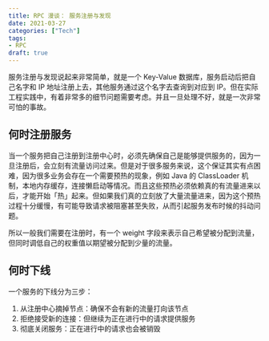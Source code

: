 ```yaml
---
title: RPC 漫谈： 服务注册与发现
date: 2021-03-27
categories: ["Tech"]
tags:
- RPC
draft: true
---
```


服务注册与发现说起来非常简单，就是一个 Key-Value 数据库，服务启动后把自己名字和 IP 地址注册上去，其他服务通过这个名字去查询到对应到 IP。但在实际工程实践中，有着非常多的细节问题需要考虑。并且一旦处理不好，就是一次非常可怕的事故。

## 何时注册服务

当一个服务把自己注册到注册中心时，必须先确保自己是能够提供服务的，因为一旦注册后，会立刻有流量访问过来。但是对于很多服务来说，这个保证其实有点困难，因为很多业务会存在一个需要预热的现象，例如 Java 的 ClassLoader 机制，本地内存缓存，连接懒启动等情况。而且这些预热必须依赖真的有流量进来以后，才能开始「热」起来。但如果我们真的立刻放了大量流量进来，因为这个预热过程十分缓慢，有可能导致请求被阻塞甚至失败，从而引起服务发布时候的抖动问题。

所以一般我们需要在注册时，有一个 weight 字段来表示自己希望被分配到流量，但同时调低自己的权重值以期望被分配到少量的流量。

## 何时下线

一个服务的下线分为三步：

1. 从注册中心摘掉节点：确保不会有新的流量打向该节点
2. 拒绝接受新的连接：但继续为正在进行中的请求提供服务
3. 彻底关闭服务：正在进行中的请求也会被销毁


